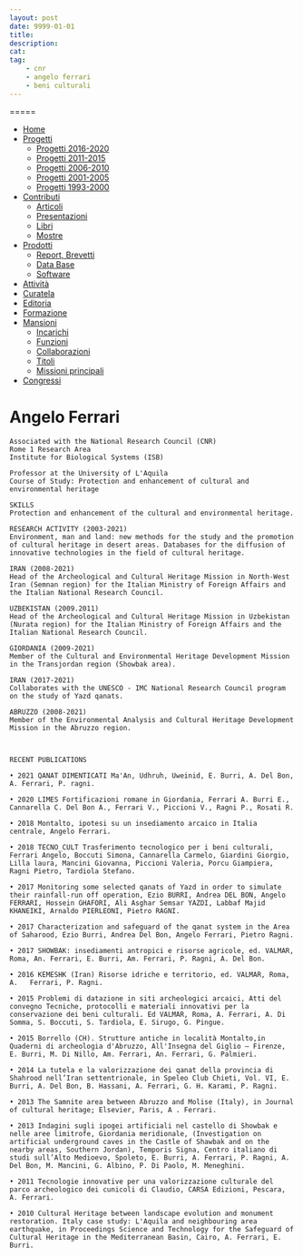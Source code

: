 ```yaml
---
layout: post
date: 9999-01-01
title:
description:
cat:
tag:
    - cnr
    - angelo ferrari
    - beni culturali
---
```



=====

-   [Home](index.html)
-   [Progetti](index.html)
    -   [Progetti 2016-2020](index86ea.html?page_id=388)
    -   [Progetti 2011-2015](indexea29.html?page_id=474)
    -   [Progetti 2006-2010](index9b8d.html?page_id=525)
    -   [Progetti 2001-2005](index3429.html?page_id=494)
    -   [Progetti 1993-2000](index5532.html?page_id=559)
-   [Contributi](index376e.html?cat=13)
    -   [Articoli](index305b.html?page_id=438)
    -   [Presentazioni](index3fd7.html?page_id=441)
    -   [Libri](indexb842.html?page_id=450)
    -   [Mostre](index85de.html?page_id=1066)
-   [Prodotti](indexb5e7.html?cat=15)
    -   [Report, Brevetti](indexfea7.html?page_id=1069)
    -   [Data Base](index7175.html?page_id=1072)
    -   [Software](index1a36.html?page_id=1075)
-   [Attività](index852a.html?page_id=410)
-   [Curatela](index5b3e.html?page_id=416)
-   [Editoria](index1597.html?page_id=419)
-   [Formazione](index7f00.html?page_id=422)
-   [Mansioni](index7fa5.html?cat=138)
    -   [Incarichi](indexfc67.html?page_id=1050)
    -   [Funzioni](index5cc7.html?page_id=1061)
    -   [Collaborazioni](index5edb.html?page_id=1083)
    -   [Titoli](indexa54c.html?page_id=1239)
    -   [Missioni principali](indexe97a.html?page_id=1804)
-   [Congressi](index9c1c.html?page_id=425)


Angelo Ferrari
==============

    Associated with the National Research Council (CNR)
    Rome 1 Research Area
    Institute for Biological Systems (ISB)

    Professor at the University of L'Aquila
    Course of Study: Protection and enhancement of cultural and environmental heritage

    SKILLS
    Protection and enhancement of the cultural and environmental heritage.

    RESEARCH ACTIVITY (2003-2021)
    Environment, man and land: new methods for the study and the promotion of cultural heritage in desert areas. Databases for the diffusion of innovative technologies in the field of cultural heritage.

    IRAN (2008-2021)
    Head of the Archeological and Cultural Heritage Mission in North-West Iran (Semnan region) for the Italian Ministry of Foreign Affairs and the Italian National Research Council.

    UZBEKISTAN (2009.2011)
    Head of the Archeological and Cultural Heritage Mission in Uzbekistan (Nurata region) for the Italian Ministry of Foreign Affairs and the Italian National Research Council.

    GIORDANIA (2009-2021)
    Member of the Cultural and Environmental Heritage Development Mission in the Transjordan region (Showbak area).

    IRAN (2017-2021)
    Collaborates with the UNESCO - IMC National Research Council program on the study of Yazd qanats.

    ABRUZZO (2008-2021)
    Member of the Environmental Analysis and Cultural Heritage Development Mission in the Abruzzo region.



    RECENT PUBLICATIONS

    • 2021 QANAT DIMENTICATI Ma'An, Udhruh, Uweinid, E. Burri, A. Del Bon, A. Ferrari, P. ragni.

    • 2020 LIMES Fortificazioni romane in Giordania, Ferrari A. Burri E., Cannarella C. Del Bon A., Ferrari V., Piccioni V., Ragni P., Rosati R.

    • 2018 Montalto, ipotesi su un insediamento arcaico in Italia centrale, Angelo Ferrari.

    • 2018 TECNO_CULT Trasferimento tecnologico per i beni culturali, Ferrari Angelo, Boccuti Simona, Cannarella Carmelo, Giardini Giorgio, Lilla laura, Mancini Giovanna, Piccioni Valeria, Porcu Giampiera, Ragni Pietro, Tardiola Stefano.

    • 2017 Monitoring some selected qanats of Yazd in order to simulate their rainfall-run off operation, Ezio BURRI, Andrea DEL BON, Angelo FERRARI, Hossein GHAFORI, Ali Asghar Semsar YAZDI, Labbaf Majid KHANEIKI, Arnaldo PIERLEONI, Pietro RAGNI.

    • 2017 Characterization and safeguard of the qanat system in the Area of Saharood, Ezio Burri, Andrea Del Bon, Angelo Ferrari, Pietro Ragni.

    • 2017 SHOWBAK: insediamenti antropici e risorse agricole, ed. VALMAR, Roma, An. Ferrari, E. Burri, Am. Ferrari, P. Ragni, A. Del Bon.

    • 2016 KEMESHK (Iran) Risorse idriche e territorio, ed. VALMAR, Roma, A.   Ferrari, P. Ragni.

    • 2015 Problemi di datazione in siti archeologici arcaici, Atti del convegno Tecniche, protocolli e materiali innovativi per la conservazione dei beni culturali. Ed VALMAR, Roma, A. Ferrari, A. Di Somma, S. Boccuti, S. Tardiola, E. Sirugo, G. Pingue.

    • 2015 Borrello (CH). Strutture antiche in località Montalto,in Quaderni di archeologia d'Abruzzo, All'Insegna del Giglio – Firenze, E. Burri, M. Di Nillo, Am. Ferrari, An. Ferrari, G. Palmieri.

    • 2014 La tutela e la valorizzazione dei qanat della provincia di Shahrood nell’Iran settentrionale, in Speleo Club Chieti, Vol. VI, E. Burri, A. Del Bon, B. Hassani, A. Ferrari, G. H. Karami, P. Ragni.

    • 2013 The Samnite area between Abruzzo and Molise (Italy), in Journal of cultural heritage; Elsevier, Paris, A . Ferrari.

    • 2013 Indagini sugli ipogei artificiali nel castello di Showbak e nelle aree limitrofe, Giordania meridionale, (Investigation on artificial underground caves in the Castle of Shawbak and on the nearby areas, Southern Jordan), Temporis Signa, Centro italiano di studi sull’Alto Medioevo, Spoleto, E. Burri, A. Ferrari, P. Ragni, A. Del Bon, M. Mancini, G. Albino, P. Di Paolo, M. Meneghini.

    • 2011 Tecnologie innovative per una valorizzazione culturale del parco archeologico dei cunicoli di Claudio, CARSA Edizioni, Pescara, A. Ferrari.

    • 2010 Cultural Heritage between landscape evolution and monument restoration. Italy case study: L'Aquila and neighbouring area earthquake, in Proceedings Science and Technology for the Safeguard of Cultural Heritage in the Mediterranean Basin, Cairo, A. Ferrari, E. Burri.


